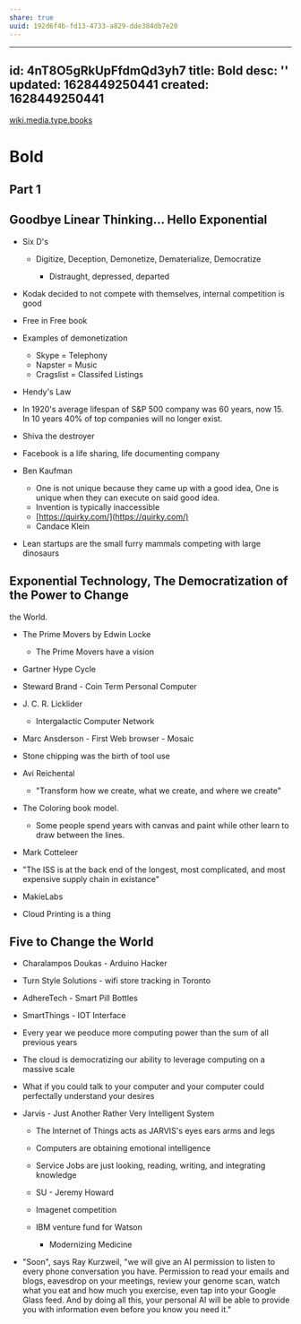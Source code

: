 ```yaml
---
share: true
uuid: 192d6f4b-fd13-4733-a829-dde384db7e20
---
```

---
id: 4nT8O5gRkUpFfdmQd3yh7
title: Bold
desc: ''
updated: 1628449250441
created: 1628449250441
---
[wiki.media.type.books](/a3a80e28-c537-4091-a06f-3d20f44ec6a2)

# Bold
Part 1
------

Goodbye Linear Thinking... Hello Exponential
--------------------------------------------

*   Six D's
    
    *   Digitize, Deception, Demonetize, Dematerialize, Democratize
        
        *   Distraught, depressed, departed
*   Kodak decided to not compete with themselves, internal competition is good
    
*   Free in Free book
    
*   Examples of demonetization
    
    *   Skype = Telephony
    *   Napster = Music
    *   Cragslist = Classifed Listings
*   Hendy's Law
    
*   In 1920's average lifespan of S&P 500 company was 60 years, now 15. In 10 years 40% of top companies will no longer exist.
    
*   Shiva the destroyer
    
*   Facebook is a life sharing, life documenting company
    
*   Ben Kaufman
    
    *   One is not unique because they came up with a good idea, One is unique when they can execute on said good idea.
    *   Invention is typically inaccessible
    *   [https://quirky.com/](https://quirky.com/)
    *   Candace Klein
*   Lean startups are the small furry mammals competing with large dinosaurs
    

Exponential Technology, The Democratization of the Power to Change
------------------------------------------------------------------

the World.

*   The Prime Movers by Edwin Locke
    
    *   The Prime Movers have a vision
*   Gartner Hype Cycle
    
*   Steward Brand - Coin Term Personal Computer
    
*   J. C. R. Licklider
    
    *   Intergalactic Computer Network
*   Marc Ansderson - First Web browser - Mosaic
    
*   Stone chipping was the birth of tool use
    
*   Avi Reichental
    
    *   "Transform how we create, what we create, and where we create"
*   The Coloring book model.
    
    *   Some people spend years with canvas and paint while other learn to draw between the lines.
*   Mark Cotteleer
    
*   "The ISS is at the back end of the longest, most complicated, and most expensive supply chain in existance"
    
*   MakieLabs
    
*   Cloud Printing is a thing
    

Five to Change the World
------------------------

*   Charalampos Doukas - Arduino Hacker
    
*   Turn Style Solutions - wifi store tracking in Toronto
    
*   AdhereTech - Smart Pill Bottles
    
*   SmartThings - IOT Interface
    
*   Every year we peoduce more computing power than the sum of all previous years
    
*   The cloud is democratizing our ability to leverage computing on a massive scale
    
*   What if you could talk to your computer and your computer could perfectally understand your desires
    
*   Jarvis - Just Another Rather Very Intelligent System
    
    *   The Internet of Things acts as JARVIS's eyes ears arms and legs
        
    *   Computers are obtaining emotional intelligence
        
    *   Service Jobs are just looking, reading, writing, and integrating knowledge
        
    *   SU - Jeremy Howard
        
    *   Imagenet competition
        
    *   IBM venture fund for Watson
        
        *   Modernizing Medicine
*   "Soon", says Ray Kurzweil, "we will give an AI permission to listen to every phone conversation you have. Permission to read your emails and blogs, eavesdrop on your meetings, review your genome scan, watch what you eat and how much you exercise, even tap into your Google Glass feed. And by doing all this, your personal AI will be able to provide you with information even before you know you need it."
